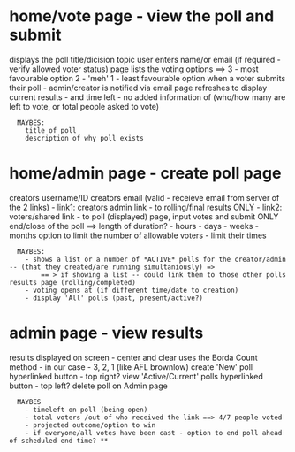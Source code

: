 # home/vote page - view the poll and submit
  displays the poll title/dicision topic
  user enters name/or email (if required - verify allowed voter status)
    page lists the voting options ==> 
        3 - most favourable option
        2 - 'meh'
        1 - least favourable option
  when a voter submits their poll - admin/creator is notified via email
  page refreshes to display current results - and time left
      - no added information of (who/how many are left to vote, or total people asked to vote)

      MAYBES: 
        title of poll
        description of why poll exists


# home/admin page - create poll page

  creators username/ID
  creators email (valid - receieve email from server of the 2 links)
        - link1: creators admin link - to rolling/final results ONLY
        - link2: voters/shared link - to poll (displayed) page, input votes and submit ONLY
  end/close of the poll ==> length of duration?
        - hours
        - days
        - weeks
        - months
  option to limit the number of allowable voters
        - limit their times 

      MAYBES:
        - shows a list or a number of *ACTIVE* polls for the creator/admin -- (that they created/are running simultaniously) =>
            == > if showing a list -- could link them to those other polls results page (rolling/completed)
        - voting opens at (if different time/date to creation)
        - display 'All' polls (past, present/active?)
        

# admin page - view results

  results displayed on screen - center and clear
  uses the Borda Count method - in our case - 3, 2, 1 (like AFL brownlow)
  create 'New' poll hyperlinked button - top right?
  view 'Active/Current' polls hyperlinked button - top left?
  delete poll on Admin page

      MAYBES
        - timeleft on poll (being open)
        - total voters /out of who received the link ==> 4/7 people voted
        - projected outcome/option to win
        - if everyone/all votes have been cast - option to end poll ahead of scheduled end time? **

